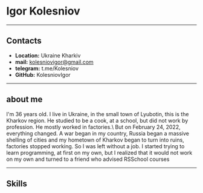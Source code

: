 # Igor Kolesniov
***

## Contacts
* **Location:** Ukraine Kharkiv
* **mail:** kolesniovigor@gmail.com
* **telegram:** t.me/Kolesniov
* **GitHub:** KolesniovIgor
***
## about me
I'm 36 years old. I live in Ukraine, in the small town of Lyubotin, this is the Kharkov region. He studied to be a cook, at a school, but did not work by profession. He mostly worked in factories.\ But on February 24, 2022, everything changed. A war began in my country, Russia began a massive shelling of cities and my hometown of Kharkov began to turn into ruins, factories stopped working. So I was left without a job. I started trying to learn programming, at first on my own, but I realized that it would not work on my own and turned to a friend who advised RSSchool courses
***
## Skills